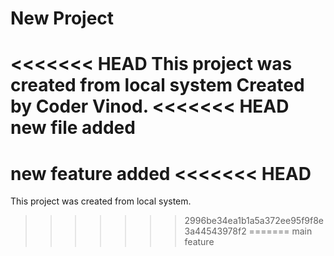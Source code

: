 # New Project

<<<<<<< HEAD
This project was created from local system
Created by Coder Vinod.
<<<<<<< HEAD
new file added
=======
new feature added
<<<<<<< HEAD
=======
This project was created from local system.
>>>>>>> 2996be34ea1b1a5a372ee95f9f8e3a44543978f2
=======
>>>>>>> main
>>>>>>> feature
